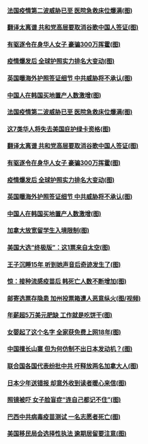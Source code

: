 #### [法国疫情第二波威胁已至 医院急救床位爆满(图)](../pages/p3/950323.md) 
#### [翻译太离谱 共和党高层要取消谷歌中国人签证(图)](../pages/p3/950319.md) 
#### [有驱逐令在身华人女子 豪骗300万挥霍(图)](../pages/p3/950282.md) 
#### [疫情爆发后 全球护照实力排名大变动(图)](../pages/p3/950304.md) 
#### [英国曝海外护照签证细节 中共威胁将不承认(图)](../pages/p3/950215.md) 
#### [中国人在韩国买地置产人数激增(图)](../pages/p3/950212.md) 
#### [法国疫情第二波威胁已至 医院急救床位爆满(图)](../pages/p3/950323.md) 
#### [这7类华人将失去美国庇护绿卡资格(图)](../pages/p3/950322.md) 
#### [翻译太离谱 共和党高层要取消谷歌中国人签证(图)](../pages/p3/950319.md) 
#### [有驱逐令在身华人女子 豪骗300万挥霍(图)](../pages/p3/950282.md) 
#### [疫情爆发后 全球护照实力排名大变动(图)](../pages/p3/950304.md) 
#### [英国曝海外护照签证细节 中共威胁将不承认(图)](../pages/p3/950215.md) 
#### [中国人在韩国买地置产人数激增(图)](../pages/p3/950212.md) 
#### [加拿大放宽留学生入境限制(图)](../pages/p3/950213.md) 
#### [美国大选“终极版”：这1票来自太空(图)](../pages/p3/950189.md) 
#### [王子沉睡15年 听到她声音后奇迹发生了(图)](../pages/p3/950176.md) 
#### [惊：接种流感疫苗后 韩死亡人数不断增加(图)](../pages/p3/950160.md) 
#### [邮寄选票存隐患 加州投票箱遭人恶意纵火(图/视频)](../pages/p3/950097.md) 
#### [年薪超5万美元肥缺 工作就是吃饼干(图)](../pages/p3/950121.md) 
#### [女婴起了这个名字 全家获免费上网18年(图)](../pages/p3/950091.md) 
#### [中国擅长山寨 但为何仿制不出日本发动机？(图)](../pages/p3/950087.md) 
#### [联合国各国代表纷批中共 吁释放两名加拿大人(图)](../pages/p3/950073.md) 
#### [日本少年送错报 却意外收到读者暖心来信(图)](../pages/p3/950004.md) 
#### [照镜被吓 女子脸盲症“连自己都记不住”(图)](../pages/p3/950040.md) 
#### [巴西中共病毒疫苗测试 一名志愿者死亡(图)](../pages/p3/949999.md) 
#### [美国移民局会选择性执法 逾期居留要注意(图)](../pages/p3/949996.md) 
